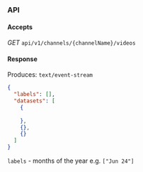 ### API

#### Accepts
_*GET*_ `api/v1/channels/{channelName}/videos`

#### Response
Produces: `text/event-stream`

```json
{
  "labels": [],
  "datasets": [
    {
      
    },
    {},
    {}
  ]
}
```

`labels` - months of the year e.g. `["Jun 24"]`

